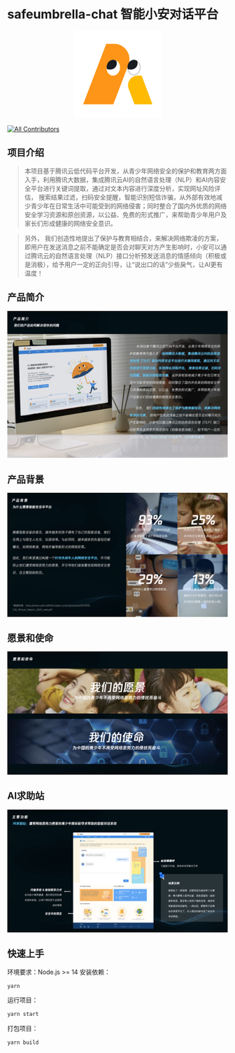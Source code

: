 # safeumbrella-chat 智能小安对话平台

<p align="center">
    <img alt="TDesign Logo" width="200" src="./assets/images/logo.png">
</p>

<!-- ALL-CONTRIBUTORS-BADGE:START - Do not remove or modify this section -->
[![All Contributors](https://img.shields.io/badge/all_contributors-4-orange.svg?style=flat-square)](#contributors-)
<!-- ALL-CONTRIBUTORS-BADGE:END -->


## 项目介绍
>  本项目基于腾讯云低代码平台开发，从青少年网络安全的保护和教育两方面入手，利用腾讯大数据，集成腾讯云AI的自然语言处理（NLP）和AI内容安全平台进行关键词提取，通过对文本内容进行深度分析，实现网址风险评估， 搜索结果过滤，扫码安全提醒，智能识别短信诈骗，从外部有效地减少青少年在日常生活中可能受到的网络侵害；同时整合了国内外优质的网络安全学习资源和原创资源，以公益、免费的形式推广，来帮助青少年用户及家长们形成健康的网络安全意识。

>  另外， 我们创造性地提出了保护与教育相结合，来解决网络欺凌的方案， 即用户在发送消息之前不能确定是否会对聊天对方产生影响时，小安可以通过腾讯云的自然语言处理（NLP）接口分析预发送消息的情感倾向（积极或是消极），给予用户一定的正向引导，让“说出口的话”少些戾气，让AI更有温度！

## 产品简介
![产品简介)](./assets/images/cpjj.png)

## 产品背景
![产品背景)](./assets/images/product_bg.png)

## 愿景和使命
![愿景和使命)](./assets/images/yjsm.png)

## AI求助站
![AI求助站)](./assets/images/aihelp.png)

## 快速上手
环境要求：Node.js >= 14
安装依赖：
```bash
yarn
```
运行项目：
```bash
yarn start
```
打包项目：
```bash
yarn build
```

